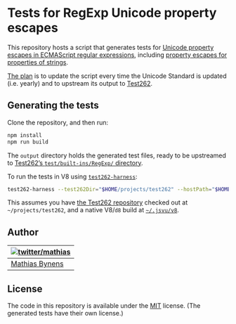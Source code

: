 # Tests for RegExp Unicode property escapes

This repository hosts a script that generates tests for [Unicode property escapes in ECMAScript regular expressions](https://github.com/tc39/proposal-regexp-unicode-property-escapes), including [property escapes for properties of strings](https://github.com/tc39/proposal-regexp-set-notation).

[The plan](https://github.com/tc39/test262/issues/950) is to update the script every time the Unicode Standard is updated (i.e. yearly) and to upstream its output to [Test262](https://github.com/tc39/test262).

## Generating the tests

Clone the repository, and then run:

```sh
npm install
npm run build
```

The `output` directory holds the generated test files, ready to be upstreamed to [Test262’s `test/built-ins/RegExp/` directory](https://github.com/tc39/test262/tree/main/test/built-ins/RegExp).

To run the tests in V8 using [`test262-harness`](https://github.com/bterlson/test262-harness):

```sh
test262-harness --test262Dir="$HOME/projects/test262" --hostPath="$HOME/.jsvu/v8" --hostType=d8 --hostArgs='--harmony-regexp-property' $(find output -name '*.js') --threads=4
```

This assumes you have [the Test262 repository](https://github.com/tc39/test262) checked out at `~/projects/test262`, and a native V8/`d8` build at [`~/.jsvu/v8`](https://github.com/GoogleChromeLabs/jsvu).

## Author

| [![twitter/mathias](https://gravatar.com/avatar/24e08a9ea84deb17ae121074d0f17125?s=70)](https://twitter.com/mathias "Follow @mathias on Twitter") |
|---|
| [Mathias Bynens](https://mathiasbynens.be/) |

## License

The code in this repository is available under the [MIT](https://mths.be/mit) license. (The generated tests have their own license.)
